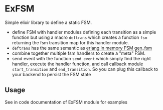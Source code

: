 # ExFSM #

Simple elixir library to define a static FSM.

- define FSM with handler modules defining each transition as a simple function but using a
 macro `deftrans` which creates a function `fsm` returning the fsm transition map for this handler module.
- `deftrans` has the same semantic as [erlang in memory FSM gen_fsm](http://www.erlang.org/doc/man/gen_fsm.html)
- combine together multiple fsm handlers to create a "meta" FSM.
- send event with the function `send_event` which simply find the right
  handler, execute the handler function, and call callback module
  `start_transition` and `end_transition`. So you can plug this callback to
  your backend to persist the FSM state

## Usage ##

See in code documentation of ExFSM module for examples
